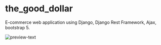 # the_good_dollar

E-commerce web application using Django, Django Rest Framework, Ajax, bootstrap 5.




![preview-text](https://storage.googleapis.com/my_portfolio_images/projects/tgd1.png)
